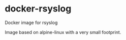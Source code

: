 # docker-rsyslog
Docker image for rsyslog

Image based on alpine-linux with a very small footprint.
